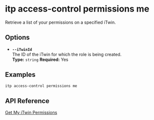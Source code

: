 # itp access-control permissions me

Retrieve a list of your permissions on a specified iTwin.

## Options

- **`--iTwinId`**  
  The ID of the iTwin for which the role is being created.  
  **Type:** `string` **Required:** Yes

## Examples

```bash
itp access-control permissions me
```

## API Reference

[Get My iTwin Permissions](https://developer.bentley.com/apis/access-control-v2/operations/get-iTwin-permissions/)
